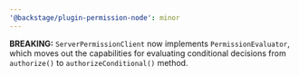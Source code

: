 ```yaml
---
'@backstage/plugin-permission-node': minor
---
```


**BREAKING:** `ServerPermissionClient` now implements `PermissionEvaluator`, which moves out the capabilities for evaluating conditional decisions from `authorize()` to `authorizeConditional()` method.
